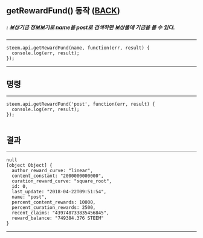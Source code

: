 
## getRewardFund() 동작 ([BACK](README.md))
##### : 보상기금 정보보기로 name을 post로 검색하면 보상풀에 기금을 볼 수 있다.
-----
```
steem.api.getRewardFund(name, function(err, result) {
  console.log(err, result);
});
```
-----
## 명령
-----
```
steem.api.getRewardFund('post', function(err, result) {
  console.log(err, result);
});
 
```
## 결과
-----
```
null
[object Object] {
  author_reward_curve: "linear",
  content_constant: "2000000000000",
  curation_reward_curve: "square_root",
  id: 0,
  last_update: "2018-04-22T09:51:54",
  name: "post",
  percent_content_rewards: 10000,
  percent_curation_rewards: 2500,
  recent_claims: "439748733835456845",
  reward_balance: "749384.376 STEEM"
}
```
-----
